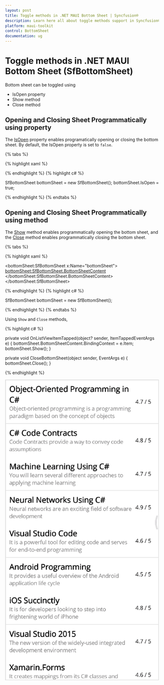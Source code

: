 ```yaml
---
layout: post
title: Toggle methods in .NET MAUI Bottom Sheet | Syncfusion®
description: Learn here all about toggle methods support in Syncfusion® .NET MAUI Bottom Sheet(SfBottomSheet) control.
platform: maui-toolkit
control: BottomSheet
documentation: ug
---
```


# Toggle methods in .NET MAUI Bottom Sheet (SfBottomSheet)

Bottom sheet can be toggled using

* IsOpen property
* Show method
* Close method

## Opening and Closing Sheet Programmatically using property

The [IsOpen](https://help.syncfusion.com/cr/maui-toolkit/Syncfusion.Maui.Toolkit.BottomSheet.SfBottomSheet.html#Syncfusion_Maui_Toolkit_BottomSheet_SfBottomSheet_IsOpen) property enables programatically opening or closing the bottom sheet. By default, the IsOpen property is set to `false`.

{% tabs %}

{% highlight xaml %}

<Grid>
    <bottomSheet:SfBottomSheet IsOpen="True">
        <bottomSheet:SfBottomSheet.BottomSheetContent>
            <!--Add your content here-->
        </bottomSheet:SfBottomSheet.BottomSheetContent>
    </bottomSheet:SfBottomSheet>
</Grid>

{% endhighlight %}
{% highlight c# %}

SfBottomSheet bottomSheet = new SfBottomSheet();
bottomSheet.IsOpen = true;

{% endhighlight %}
{% endtabs %}


## Opening and Closing Sheet Programmatically using method
The [Show](https://help.syncfusion.com/cr/maui-toolkit/Syncfusion.Maui.Toolkit.BottomSheet.SfBottomSheet.html#Syncfusion_Maui_Toolkit_BottomSheet_SfBottomSheet_Show) method enables programmatically opening the bottom sheet, and the [Close](https://help.syncfusion.com/cr/maui-toolkit/Syncfusion.Maui.Toolkit.BottomSheet.SfBottomSheet.html#Syncfusion_Maui_Toolkit_BottomSheet_SfBottomSheet_Close) method enables programmatically closing the bottom sheet.

{% tabs %}

{% highlight xaml %}

<bottomSheet:SfBottomSheet x:Name="bottomSheet">
    <bottomSheet:SfBottomSheet.BottomSheetContent>
        <!--Add your content here-->
    </bottomSheet:SfBottomSheet.BottomSheetContent>
</bottomSheet:SfBottomSheet>

{% endhighlight %}
{% highlight c# %}

SfBottomSheet bottomSheet = new SfBottomSheet();

{% endhighlight %}
{% endtabs %}

Using `Show` and `Close` methods,

{% highlight c# %}

private void OnListViewItemTapped(object? sender, ItemTappedEventArgs e)
{
    bottomSheet.BottomSheetContent.BindingContext = e.Item;
    bottomSheet.Show();
}

private void CloseBottomSheet(object sender, EventArgs e)
{
    bottomSheet.Close();
}

{% endhighlight %}

![Toggle Gif for BottomSheet](images/toggleMethod.gif)